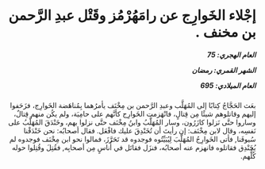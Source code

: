 <h1 dir="rtl">إجْلاء الخَوارِج عن رامَهُرْمُز وقَتْل عبدِ الرَّحمن بن مخنف
  .</h1>

<h5 dir="rtl">العام الهجري:  75

الشهر القمري: رمضان

العام الميلادي: 695</h5>

<p dir="rtl">بعَث الحَجَّاجُ كِتابًا إلى المُهَلَّب وعبدِ الرَّحمن بن مِخْنَف يأمرُهما بِمُناهَضة الخَوارِج، فزَحَفوا إليهم وقاتلوهم شيئًا مِن قِتالٍ، فانْهَزمت الخَوارِج كأنَّهم على حامِيَة، ولم يكُن منهم قِتالٌ، وساروا حتَّى نَزلوا كازَرُون، وسار المُهَلَّبُ وابنُ مِخْنَف حتَّى نزلوا بهم، وخَنْدَقَ المُهَلَّبُ على نَفسِه، وقال لابن مِخْنَف: إن رأيتَ أن تُخَنْدِقَ عليك فافْعَل. فقال أصحابُه: نحن خَنْدَقْنا سُيوفَنا, فأتى الخَوارِجُ المُهَلَّبَ لِيُبَيِّتُوه فوجدوه قد تَحَرَّزَ، فمالوا نحو ابن مِخْنَف فوجدوه لم يُخَنْدِق فقاتلوه فانهزم عنه أصحابُه، فنزَل فقاتَل في أُناسٍ مِن أصحابِه, فقُتِلَ وقُتِلوا حوله كُلُّهم.</p></br>
